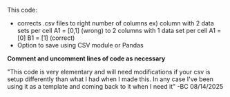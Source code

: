 This code:
- corrects .csv files to right number of columns
    ex) column with 2 data sets per cell
          A1 = [0,1] (wrong) 
    to 2 columns with 1 data set per cell
        A1 = [0]
        B1 = [1] (correct)
- Option to save using CSV module or Pandas

**Comment and uncomment lines of code as necessary**

"This code is very elementary and will need modifications if your csv is setup differently than what I had when I made this. In any case I've been using it as a template and coming back to it when I need it" -BC 08/14/2025
